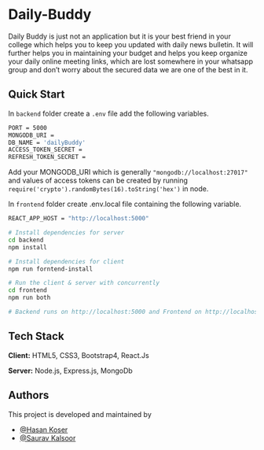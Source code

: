 # Daily-Buddy

Daily Buddy is just not an application but it is your best 
friend in your college which helps you to keep you updated with 
daily news bulletin. It will further helps you in maintaining your 
budget and helps you keep organize your daily online meeting 
links, which are lost somewhere in your whatsapp group and  don’t worry 
about the secured data we are one of the best in it. 

## Quick Start

In `backend` folder create a `.env` file add the
following variables.
```bash
PORT = 5000
MONGODB_URI = 
DB_NAME = 'dailyBuddy'
ACCESS_TOKEN_SECRET = 
REFRESH_TOKEN_SECRET = 
```
Add your MONGODB_URI which is generally 
`"mongodb://localhost:27017"` and values of
access tokens can be created by running
`require('crypto').randomBytes(16).toString('hex')` in node.

In `frontend` folder create .env.local file containing
the following variable.
```bash
REACT_APP_HOST = "http://localhost:5000"
```

```bash
# Install dependencies for server
cd backend
npm install

# Install dependencies for client
npm run forntend-install

# Run the client & server with concurrently
cd frontend
npm run both

# Backend runs on http://localhost:5000 and Frontend on http://localhost:3000
```
## Tech Stack

**Client:** HTML5, CSS3, Bootstrap4, React.Js

**Server:** Node.js, Express.js, MongoDb


## Authors

This project is developed and maintained
by 
- [@Hasan Koser](https://www.github.com/HASH-002) 
- [@Saurav Kalsoor](https://github.com/saurav-kalsoor)